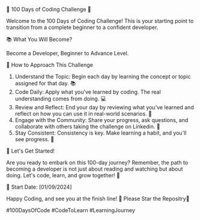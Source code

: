 🚀 100 Days of Coding Challenge 🚀

Welcome to the 100 Days of Coding Challenge! This is your starting point to transition from a complete beginner to a confident developer.

📚 What You Will Become?

Become a Developer, Beginner to Advance Level.

📖 How to Approach This Challenge

1. Understand the Topic: Begin each day by learning the concept or topic assigned for that day. 📚
2. Code Daily: Apply what you've learned by coding. The real understanding comes from doing. 💻
3. Review and Reflect: End your day by reviewing what you've learned and reflect on how you can use it in real-world scenarios. 🤔
4. Engage with the Community: Share your progress, ask questions, and collaborate with others taking the challenge on Linkedin. 👥
5. Stay Consistent: Consistency is key. Make learning a habit, and you'll see progress. 🌱

💪 Let's Get Started!

Are you ready to embark on this 100-day journey? Remember, the path to becoming a developer is not just about reading and watching but about doing. Let's code, learn, and grow together! 🚀

📅 Start Date: [01/09/2024]

Happy Coding, and see you at the finish line! 🏁 Please Star the Repositry🌟

#100DaysOfCode #CodeToLearn #LearningJourney
